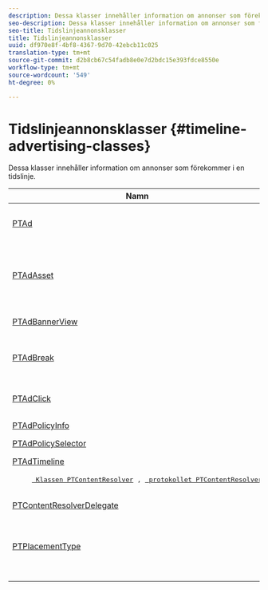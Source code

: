 ```yaml
---
description: Dessa klasser innehåller information om annonser som förekommer i en tidslinje.
seo-description: Dessa klasser innehåller information om annonser som förekommer i en tidslinje.
seo-title: Tidslinjeannonsklasser
title: Tidslinjeannonsklasser
uuid: df970e8f-4bf8-4367-9d70-42ebcb11c025
translation-type: tm+mt
source-git-commit: d2b8cb67c54fadb8e0e7d2bdc15e393fdce8550e
workflow-type: tm+mt
source-wordcount: '549'
ht-degree: 0%

---
```



# Tidslinjeannonsklasser {#timeline-advertising-classes}

Dessa klasser innehåller information om annonser som förekommer i en tidslinje.

<table frame="all" colsep="1" rowsep="1" id="table_1A59E777BA99466793D586286F19E933"> 
 <thead> 
  <tr rowsep="1"> 
   <th colname="1" class="entry"><b>Namn</b></th> 
   <th colname="2" class="entry"><b>Beskrivning</b></th> 
  </tr> 
 </thead>
 <tbody> 
  <tr rowsep="1"> 
   <td colname="1"><a href="https://help.adobe.com/en_US/primetime/api/psdk/appledoc/Classes/PTAd.html" format="html" scope="external"> PTAd</a> </td> 
   <td colname="2">En klass som definierar Ad-förkortningen och som innehåller all annonsinformation. Den definieras av ett unikt ID, en varaktighet och en MediaResource-kod. MediaResource innehåller den URL där annonsinnehållet finns. 
    <pre>
      Representerar en primär linjär resurs som delas upp i innehållet. Det kan också innehålla en array med tillhörande resurser som måste visas tillsammans med den linjära resursen.
    </pre> </td> 
  </tr> 
  <tr rowsep="1"> 
   <td colname="1"> <a href="https://help.adobe.com/en_US/primetime/api/psdk/appledoc/Classes/PTAdAsset.html" format="html" scope="external"> PTAdAsset</a> </td> 
   <td colname="2">En klass som representerar en resurs som ska visas. 
    <pre>
      Representerar en resurs som ska visas.
    </pre> 
    <pre>
      En klass som representerar en annonsresurs.
    </pre> </td> 
  </tr> 
  <tr rowsep="1"> 
   <td colname="1"><a href="https://help.adobe.com/en_US/primetime/api/psdk/appledoc/Classes/PTAdBannerView.html" format="html" scope="external"> PTAdBannerView</a> </td> 
   <td colname="2">
    <pre>
      Visar en banderollresurs. Programmet måste skapa en ny instans av den här verktygsklassen, ange banderollresursen och lägga till den i en vy. Tryckningen och klickspårningen för banderollen hanteras internt av den här klassen.
    </pre> </td> 
  </tr> 
  <tr rowsep="1"> 
   <td colname="1"> <a href="https://help.adobe.com/en_US/primetime/api/psdk/appledoc/Classes/PTAdBreak.html" format="html" scope="external"> PTAdBreak</a> </td> 
   <td colname="2">En klass som ger en enhetlig vy på flera annonser som kommer att spelas upp vid något tillfälle under uppspelningen. 
    <pre>
      Representerar en kontinuerlig sekvens med annonser som delas upp i innehållet.
    </pre> </td> 
  </tr> 
  <tr rowsep="1"> 
   <td colname="1"> <a href="https://help.adobe.com/en_US/primetime/api/psdk/appledoc/Classes/PTAdClick.html" format="html" scope="external"> PTAdClick</a> </td> 
   <td colname="2">En klass som representerar en klickinstans som är associerad med en resurs. Den här instansen innehåller information om klicknings-URL:en och rubriken som kan användas för att ge användaren mer information. 
    <pre>
      Representerar en klickinstans som är associerad med en resurs. Den här instansen innehåller information om klicknings-URL:en och rubriken som kan användas för att ge användaren mer information.
    </pre> </td> 
  </tr> 
  <tr rowsep="1"> 
   <td colname="1"><a href="https://help.adobe.com/en_US/primetime/api/psdk/appledoc/Classes/PTAdPolicyInfo.html" format="html" scope="external"> PTAdPolicyInfo</a> </td> 
   <td colname="2"> Protokoll som definierar egenskaper för API-anrop till AdPolicySelector. Dessa egenskaper utgör kontexten för att framtvinga varje annonsbeteende. </td> 
  </tr> 
  <tr rowsep="1"> 
   <td colname="1"><a href="https://help.adobe.com/en_US/primetime/api/psdk/appledoc/Protocols/PTAdPolicySelector.html" format="html" scope="external">PTAdPolicySelector</a></td> 
   <td colname="2"> Ett protokoll för annonspolicyväljare för att framtvinga annonsbeteenden. Program kan följa det här protokollet genom att implementera alla nödvändiga metoder eller genom att utöka den befintliga standardprincipväljarklassen för att anpassa specifika beteenden. </td> 
  </tr> 
  <tr rowsep="1"> 
   <td colname="1"><a href="https://help.adobe.com/en_US/primetime/api/psdk/appledoc/Classes/PTAdTimeline.html" format="html" scope="external">PTAdTimeline</a></td> 
   <td colname="2"> En klass som representerar tidslinjen för brytningar i innehållet. </td> 
  </tr> 
  <tr rowsep="1"> 
   <td colname="1"> 
    <pre>
     <a href="https://help.adobe.com/en_US/primetime/api/psdk/appledoc/Classes/PTContentResolver.html" format="html" scope="external"> Klassen PTContentResolver</a> , <a href="https://help.adobe.com/en_US/primetime/api/psdk/appledoc/Protocols/PTContentResolver.html" format="html" scope="external"> protokollet PTContentResolver</a>
    </pre> </td> 
   <td colname="2"> En klass som hanterar annonsupplösningsdelen i Adobe Primetime annonsbeslutsprocess. </td> 
  </tr> 
  <tr rowsep="1"> 
   <td colname="1"><a href="https://help.adobe.com/en_US/primetime/api/psdk/appledoc/Protocols/PTContentResolverDelegate.html" format="html" scope="external"> PTContentResolverDelegate</a> </td> 
   <td colname="2"> Protokoll som beskriver de metoder som den anpassade innehållslösaren ( <span class="codeph"> PTContentResolver</span> ) ska använda för att kommunicera status för innehållets matchning till delegaten. </td> 
  </tr> 
  <tr rowsep="0"> 
   <td colname="1"> <a href="https://help.adobe.com/en_US/primetime/api/psdk/appledoc/Constants/PTPlacementType.html" format="html" scope="external"> PTPlacementType</a> </td> 
   <td colname="2">En klass som abstraherar en begäran om placeringsinformation. Varje löst annons måste ha en placeringsinformation kopplad till sig. Placeringsinformationen beskriver var annonsen är avsedd att placeras på tidslinjen. Den innehåller information om: 
    <ul id="ul_A9105A78F0C24488BCD5E3F2EE62A3EE"> 
     <li id="li_01E968A4330D4B40BA1EB6F4A6000FFD">Placeringsposition (i ms) </li> 
     <li id="li_A3DC9498BEE14FBA9E7A5D26874F3984">Placeringens typ (före-, mitt- eller efterrullning) </li> 
     <li id="li_4B9094DD318B4792854A377CC6064232">Längden på det huvudinnehållssegment som ska ersättas </li> 
    </ul> </td> 
  </tr> 
 </tbody> 
</table>